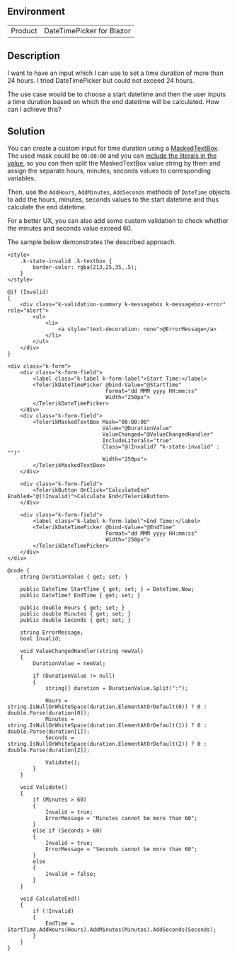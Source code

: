 
## Environment
<table>
<tbody>
<tr>
<td>Product</td>
<td>DateTimePicker for Blazor</td>
</tr>
</tbody>
</table>

## Description

I want to have an input which I can use to set a time duration of more than 24 hours. I tried DateTimePicker but could not exceed 24 hours.

The use case would be to choose a start datetime and then the user inputs a time duration based on which the end datetime will be calculated. How can I achieve this?

## Solution

You can create a custom input for time duration using a [MaskedTextBox](slug:maskedtextbox-overview). The used mask could be `00:00:00` and you can [include the literals in the value](slug:maskedtextbox-mask-prompt#include-literals-in-the-value), so you can then split the MaskedTextBox value string by them and assign the separate hours, minutes, seconds values to corresponding variables.

Then, use the `AddHours`, `AddMinutes`, `AddSeconds` methods of `DateTime` objects to add the hours, minutes, seconds values to the start datetime and thus calculate the end datetime.

For a better UX, you can also add some custom validation to check whether the minutes and seconds value exceed 60.

The sample below demonstrates the described approach.

````RAZOR
<style>
	.k-state-invalid .k-textbox {
		border-color: rgba(213,25,35,.5);
	}
</style>

@if (Invalid)
{
	<div class="k-validation-summary k-messagebox k-messagebox-error" role="alert">
		<ul>
			<li>
				<a style="text-decoration: none">@ErrorMessage</a>
			</li>
		</ul>
	</div>
}

<div class="k-form">
	<div class="k-form-field">
		<label class="k-label k-form-label">Start Time:</label>
		<TelerikDateTimePicker @bind-Value="@StartTime"
							   Format="dd MMM yyyy HH:mm:ss"
							   Width="250px">
		</TelerikDateTimePicker>
	</div>
	<div class="k-form-field">
		<TelerikMaskedTextBox Mask="00:00:00"
							  Value="@DurationValue"
							  ValueChanged="@ValueChangedHandler"
							  IncludeLiterals="true"
							  Class="@(Invalid? "k-state-invalid" : "")"
							  Width="250px">
		</TelerikMaskedTextBox>
	</div>

	<div class="k-form-field">
		<TelerikButton OnClick="CalculateEnd" Enabled="@(!Invalid)">Calculate End</TelerikButton>
	</div>

	<div class="k-form-field">
		<label class="k-label k-form-label">End Time:</label>
		<TelerikDateTimePicker @bind-Value="@EndTime"
							   Format="dd MMM yyyy HH:mm:ss"
							   Width="250px">
		</TelerikDateTimePicker>
	</div>
</div>

@code {
	string DurationValue { get; set; }

	public DateTime StartTime { get; set; } = DateTime.Now;
	public DateTime? EndTime { get; set; }

	public double Hours { get; set; }
	public double Minutes { get; set; }
	public double Seconds { get; set; }

	string ErrorMessage;
	bool Invalid;

	void ValueChangedHandler(string newVal)
	{
		DurationValue = newVal;

		if (DurationValue != null)
		{
			string[] duration = DurationValue.Split(":");

			Hours = string.IsNullOrWhiteSpace(duration.ElementAtOrDefault(0)) ? 0 : double.Parse(duration[0]);
			Minutes = string.IsNullOrWhiteSpace(duration.ElementAtOrDefault(1)) ? 0 : double.Parse(duration[1]);
			Seconds = string.IsNullOrWhiteSpace(duration.ElementAtOrDefault(2)) ? 0 : double.Parse(duration[2]);

			Validate();
		}
	}

	void Validate()
	{
		if (Minutes > 60)
		{
			Invalid = true;
			ErrorMessage = "Minutes cannot be more than 60";
		}
		else if (Seconds > 60)
		{
			Invalid = true;
			ErrorMessage = "Seconds cannot be more than 60";
		}
		else
		{
			Invalid = false;
		}
	}

	void CalculateEnd()
	{
		if (!Invalid)
		{
			EndTime = StartTime.AddHours(Hours).AddMinutes(Minutes).AddSeconds(Seconds);
		}
	}
}
````